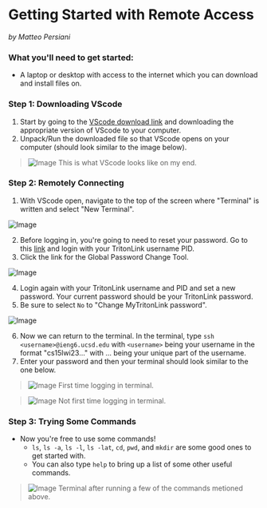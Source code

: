 # Getting Started with Remote Access
*by Matteo Persiani*

### What you'll need to get started:
* A laptop or desktop with access to the internet which you can download and install files on.

### Step 1: Downloading VScode
1. Start by going to the [VScode download link](https://code.visualstudio.com/download) and downloading the appropriate version of VScode to your computer.
2. Unpack/Run the downloaded file so that VScode opens on your computer (should look similar to the image below).

>![Image](https://mapersiani.github.io/cse15l-lab-reports/Screenshot%202023-01-11%20at%203.15.34%20PM.png)
This is what VScode looks like on my end.

### Step 2: Remotely Connecting
1. With VScode open, navigate to the top of the screen where "Terminal" is written and select "New Terminal".

![Image](https://mapersiani.github.io/cse15l-lab-reports/Screenshot%202023-01-11%20at%205.42.09%20PM.png)

2. Before logging in, you're going to need to reset your password. Go to this [link](https://sdacs.ucsd.edu/~icc/index.php) and login with your TritonLink username PID.
3. Click the link for the Global Password Change Tool.

![Image](https://mapersiani.github.io/cse15l-lab-reports/Screenshot%202023-01-11%20at%208.21.23%20PM.png)

4. Login again with your TritonLink username and PID and set a new password. Your current password should be your TritonLink password.
5. Be sure to select `No` to "Change MyTritonLink password".

![Image](https://mapersiani.github.io/cse15l-lab-reports/Screenshot%202023-01-11%20at%208.22.28%20PM.png)

6. Now we can return to the terminal. In the terminal, type `ssh <username>@ieng6.ucsd.edu` with `<username>` being your username in the format "cs15lwi23..." with ... being your unique part of the username.
7. Enter your password and then your terminal should look similar to the one below.

>![Image](https://mapersiani.github.io/cse15l-lab-reports/Screenshot%202023-01-11%20at%203.21.01%20PM.png)
First time logging in terminal.

>![Image](https://mapersiani.github.io/cse15l-lab-reports/Screenshot%202023-01-11%20at%206.00.09%20PM.png)
Not first time logging in terminal.

### Step 3: Trying Some Commands
* Now you're free to use some commands!
    * `ls`, `ls -a`, `ls -l`, `ls -lat`, `cd`, `pwd`, and `mkdir` are some good ones to get started with.
    * You can also type `help` to bring up a list of some other useful commands.

>![Image](https://mapersiani.github.io/cse15l-lab-reports/Screenshot%202023-01-11%20at%206.41.28%20PM.png)
Terminal after running a few of the commands metioned above.